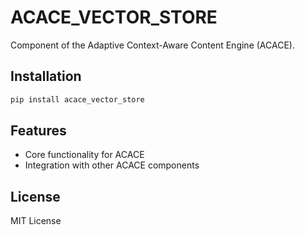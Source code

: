 # ACACE_VECTOR_STORE

Component of the Adaptive Context-Aware Content Engine (ACACE).

## Installation

```bash
pip install acace_vector_store
```

## Features

- Core functionality for ACACE
- Integration with other ACACE components

## License

MIT License
